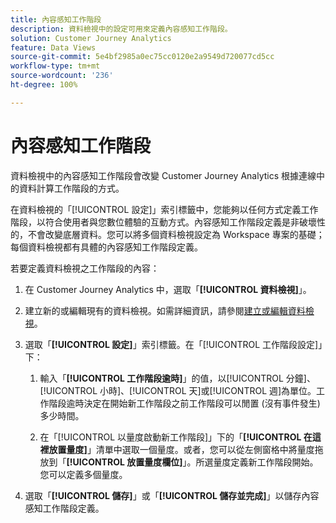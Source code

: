 ```yaml
---
title: 內容感知工作階段
description: 資料檢視中的設定可用來定義內容感知工作階段。
solution: Customer Journey Analytics
feature: Data Views
source-git-commit: 5e4bf2985a0ec75cc0120e2a9549d720077cd5cc
workflow-type: tm+mt
source-wordcount: '236'
ht-degree: 100%

---
```



# 內容感知工作階段

資料檢視中的內容感知工作階段會改變 Customer Journey Analytics 根據連線中的資料計算工作階段的方式。

在資料檢視的「[!UICONTROL 設定]」索引標籤中，您能夠以任何方式定義工作階段，以符合使用者與您數位體驗的互動方式。內容感知工作階段定義是非破壞性的，不會改變底層資料。您可以將多個資料檢視設定為 Workspace 專案的基礎；每個資料檢視都有具體的內容感知工作階段定義。

若要定義資料檢視之工作階段的內容：

1. 在 Customer Journey Analytics 中，選取「**[!UICONTROL 資料檢視]**」。

1. 建立新的或編輯現有的資料檢視。如需詳細資訊，請參閱[建立或編輯資料檢視](create-dataview.md)。

1. 選取「**[!UICONTROL 設定]**」索引標籤。在「[!UICONTROL 工作階段設定]」下：

   1. 輸入「**[!UICONTROL 工作階段逾時]**」的值，以[!UICONTROL 分鐘]、[!UICONTROL 小時]、[!UICONTROL 天]或[!UICONTROL 週]為單位。工作階段逾時決定在開始新工作階段之前工作階段可以閒置 (沒有事件發生) 多少時間。

   2. 在「[!UICONTROL 以量度啟動新工作階段]」下的「**[!UICONTROL 在這裡放置量度]**」清單中選取一個量度。或者，您可以從左側窗格中將量度拖放到「**[!UICONTROL 放置量度欄位]**」。所選量度定義新工作階段開始。您可以定義多個量度。

1. 選取「**[!UICONTROL 儲存]**」或「**[!UICONTROL 儲存並完成]**」以儲存內容感知工作階段定義。

